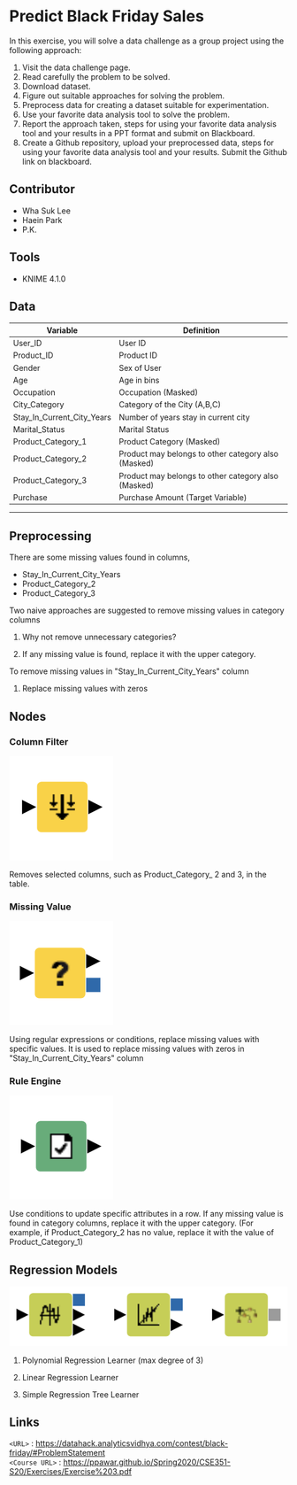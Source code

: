 # Predict Black Friday Sales
In this exercise, you will solve a data challenge as a group project using the following approach: 	
1) Visit the data challenge page. 
2) Read carefully the problem to be solved. 
3) Download dataset. 
4) Figure out suitable approaches for solving the problem. 
5) Preprocess data for creating a dataset suitable for experimentation. 
6) Use your favorite data analysis tool to solve the problem. 
7) Report the approach taken, steps for using your favorite data analysis tool and your results in a PPT format and submit on Blackboard. 
8) Create a Github repository, upload your preprocessed data, steps for using your favorite data analysis tool and your results. Submit the Github link on blackboard.
## Contributor
- Wha Suk Lee
- Haein Park
- P.K.
## Tools
- KNIME 4.1.0
## Data
| Variable | Definition |
|--|--|
|User_ID |User ID|
|Product_ID|Product ID|
|Gender|Sex of User|
|Age|Age in bins|
|Occupation|Occupation (Masked)|
|City_Category|Category of the City (A,B,C)
|Stay_In_Current_City_Years|Number of years stay in current city
|Marital_Status|Marital Status
|Product_Category_1|Product Category (Masked)
|Product_Category_2|Product may belongs to other category also (Masked)
|Product_Category_3|Product may belongs to other category also (Masked)
|Purchase|Purchase Amount (Target Variable)
-------------

## Preprocessing
There are some missing values found in columns,
- Stay_In_Current_City_Years
- Product_Category_2
- Product_Category_3

Two naive approaches are suggested to remove missing values in category columns
1) Why not remove unnecessary categories?

2) If any missing value is found, replace it with the upper category.

To remove missing values in "Stay_In_Current_City_Years" column
	
1) Replace missing values with zeros

  
## Nodes

### Column Filter
![Column Filter](/assets/Column_filter.png)

Removes selected columns, such as Product_Category_ 2 and 3, in the table.

### Missing Value
![Missing Value](/assets/Missing_value.png)

Using regular expressions or conditions, replace missing values with specific values. It is used to replace missing values with zeros in "Stay_In_Current_City_Years" column

### Rule Engine
![Rule Engine](/assets/Rule_engine.png)

Use conditions to update specific attributes in a row. If any missing value is found in category columns, replace it with the upper category. (For example, if Product_Category_2 has no value, replace it with the value of Product_Category_1)

## Regression Models

![Regression Models](/assets/Regression_models.png)

1) Polynomial Regression Learner (max degree of 3)

2) Linear Regression Learner

3) Simple Regression Tree Learner

## Links
`<URL>` : <https://datahack.analyticsvidhya.com/contest/black-friday/#ProblemStatement><br/>
`<Course URL>` : <https://ppawar.github.io/Spring2020/CSE351-S20/Exercises/Exercise%203.pdf>
